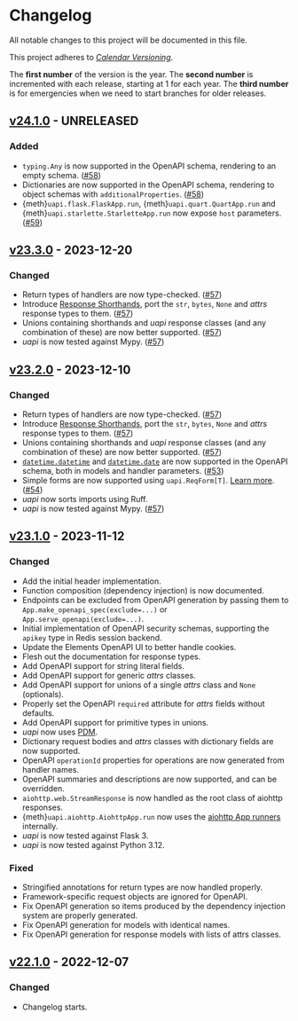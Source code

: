 # Changelog

All notable changes to this project will be documented in this file.

This project adheres to [_Calendar Versioning_](https://calver.org/).

The **first number** of the version is the year.
The **second number** is incremented with each release, starting at 1 for each year.
The **third number** is for emergencies when we need to start branches for older releases.

<!-- changelog follows -->

## [v24.1.0](https://github.com/tinche/uapi/compare/v23.3.0...HEAD) - UNRELEASED

### Added

- `typing.Any` is now supported in the OpenAPI schema, rendering to an empty schema.
  ([#58](https://github.com/Tinche/uapi/pull/58))
- Dictionaries are now supported in the OpenAPI schema, rendering to object schemas with `additionalProperties`.
  ([#58](https://github.com/Tinche/uapi/pull/58))
- {meth}`uapi.flask.FlaskApp.run`, {meth}`uapi.quart.QuartApp.run` and {meth}`uapi.starlette.StarletteApp.run` now expose `host` parameters.
  ([#59](https://github.com/Tinche/uapi/pull/59))

## [v23.3.0](https://github.com/tinche/uapi/compare/v23.2.0...v23.3.0) - 2023-12-20

### Changed

- Return types of handlers are now type-checked.
  ([#57](https://github.com/Tinche/uapi/pull/57))
- Introduce [Response Shorthands](https://uapi.threeofwands.com/en/latest/response_shorthands.html), port the `str`, `bytes`, `None` and _attrs_ response types to them.
  ([#57](https://github.com/Tinche/uapi/pull/57))
- Unions containing shorthands and _uapi_ response classes (and any combination of these) are now better supported.
  ([#57](https://github.com/Tinche/uapi/pull/57))
- _uapi_ is now tested against Mypy.
  ([#57](https://github.com/Tinche/uapi/pull/57))

## [v23.2.0](https://github.com/tinche/uapi/compare/v23.1.0...v23.2.0) - 2023-12-10

### Changed

- Return types of handlers are now type-checked.
  ([#57](https://github.com/Tinche/uapi/pull/57))
- Introduce [Response Shorthands](https://uapi.threeofwands.com/en/latest/response_shorthands.html), port the `str`, `bytes`, `None` and _attrs_ response types to them.
  ([#57](https://github.com/Tinche/uapi/pull/57))
- Unions containing shorthands and _uapi_ response classes (and any combination of these) are now better supported.
  ([#57](https://github.com/Tinche/uapi/pull/57))
- [`datetime.datetime`](https://docs.python.org/3/library/datetime.html#datetime-objects) and [`datetime.date`](https://docs.python.org/3/library/datetime.html#date-objects) are now supported in the OpenAPI schema, both in models and handler parameters.
  ([#53](https://github.com/Tinche/uapi/pull/53))
- Simple forms are now supported using `uapi.ReqForm[T]`. [Learn more](handlers.md#forms).
  ([#54](https://github.com/Tinche/uapi/pull/54))
- _uapi_ now sorts imports using Ruff.
- _uapi_ is now tested against Mypy.
  ([#57](https://github.com/Tinche/uapi/pull/57))

## [v23.1.0](https://github.com/tinche/uapi/compare/v22.1.0...v23.1.0) - 2023-11-12

### Changed

- Add the initial header implementation.
- Function composition (dependency injection) is now documented.
- Endpoints can be excluded from OpenAPI generation by passing them to `App.make_openapi_spec(exclude=...)` or `App.serve_openapi(exclude=...)`.
- Initial implementation of OpenAPI security schemas, supporting the `apikey` type in Redis session backend.
- Update the Elements OpenAPI UI to better handle cookies.
- Flesh out the documentation for response types.
- Add OpenAPI support for string literal fields.
- Add OpenAPI support for generic _attrs_ classes.
- Add OpenAPI support for unions of a single _attrs_ class and `None` (optionals).
- Properly set the OpenAPI `required` attribute for _attrs_ fields without defaults.
- Add OpenAPI support for primitive types in unions.
- _uapi_ now uses [PDM](https://pdm.fming.dev/latest/).
- Dictionary request bodies and _attrs_ classes with dictionary fields are now supported.
- OpenAPI `operationId` properties for operations are now generated from handler names.
- OpenAPI summaries and descriptions are now supported, and can be overridden.
- `aiohttp.web.StreamResponse` is now handled as the root class of aiohttp responses.
- {meth}`uapi.aiohttp.AiohttpApp.run` now uses the [aiohttp App runners](https://docs.aiohttp.org/en/stable/web_advanced.html#application-runners) internally.
- _uapi_ is now tested against Flask 3.
- _uapi_ is now tested against Python 3.12.

### Fixed

- Stringified annotations for return types are now handled properly.
- Framework-specific request objects are ignored for OpenAPI.
- Fix OpenAPI generation so items produced by the dependency injection system are properly generated.
- Fix OpenAPI generation for models with identical names.
- Fix OpenAPI generation for response models with lists of attrs classes.

## [v22.1.0](https://github.com/tinche/uapi/compare/63cd8336f229f3a007f8fce7e9791b22abaf75d9...v22.1.0) - 2022-12-07

### Changed

- Changelog starts.

